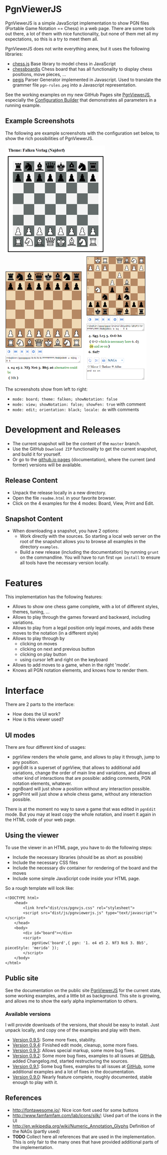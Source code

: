 # PgnViewerJS

PgnViewerJS is a simple JavaScript implementation to show PGN files 
(Portable Game Notation == Chess)
in a web page. There are some tools out there, a lot of them with nice
functionality, but none of them met all my expectations, so this is a try
to meet them all. 

PgnViewerJS does not write everything anew, but it uses the following libraries:

* [chess.js](https://github.com/jhlywa/chess.js) Base library to model 
  chess in JavaScript
* [chessboardjs](https://github.com/oakmac/chessboardjs) Chess board that has
 all functionality to display chess positions, move pieces, ...
* [pegjs](https://github.com/pegjs/pegjs) Parser Generator implemented in Javascript.
  Used to translate the grammer file `pgn-rules.peg` into a Javascript representation.

See the working examples on my new GitHub Pages site [PgnViewerJS](http://mliebelt.github.io/PgnViewerJS/), especially the [Configuration Builder](http://mliebelt.github.io/PgnViewerJS/docu/example/config.html) that demonstrates all parameters in a running example.

## Example Screenshots

The following are example screenshots with the configuration set below, to show the rich possibilities of PgnViewerJS.

<img src="img/screenshots/falken.png" width="320px" style="text-align: top;"> <img src="img/screenshots/view-with-fen.png" width="250px" style="text-align: top"> <img src="img/screenshots/edit-variation.png" width="200px">

The screenshots show from left to right:

* `mode: board; theme: falken; showNotation: false`
* `mode: view; showNotation: false; showFen: true` with comment
* `mode: edit; orientation: black; locale: de` with comments

# Development and Releases

* The current snapshot will be the content of the `master` branch.
* Use the GitHub `Download ZIP` functionality to get the current snapshot, and build it for yourself.
* Or go to the [github.io pages](http://mliebelt.github.io/PgnViewerJS/) (documentation), where the current (and former) versions will be available.

## Release Content

* Unpack the release  locally in a new directory.
* Open the file `readme.html` in your favorite browser.
* Click on the 4 examples for the 4 modes: Board, View, Print and Edit.

## Snapshot Content

* When downloading a snapshot, you have 2 options:
  * Work directly with the sources. So starting a local web server on the root of the snapshot allows you to browse all examples in the directory `examples`.
  * Build a new release (including the documentation) by running `grunt` on the commandline. You will have to run first `npm install` to ensure all tools have the necessary version locally.

# Features

This implementation has the following features:

* Allows to show one chess game complete, with a lot of different styles, themes, tuning, ...
* Allows to play through the games forward and backward, including variations.
* Allows to play from a legal position only legal moves, and adds these moves to the notation (in a different style)
* Allows to play through by
  * clicking on moves
  * clicking on next and previous button
  * clicking on play button
  * using cursor left and right on the keyboard
* Allows to add moves to a game, when in the right 'mode'.  
* Knows all PGN notation elements, and knows how to render them.  

# Interface

There are 2 parts to the interface:

   * How does the UI work?
   * How is this viewer used?

## UI modes

There are four different kind of usages:

* pgnView renders the whole game, and allows to play it through, jump to any position.
* pgnEdit is a superset of pgnView, that allows to additional add variations,
change the order of main line and variations, and allows all other kind of
interactions that are possible: adding comments, PGN notation elements, whatever.
* pgnBoard will just show a position without any interaction possible.
* pgnPrint will just show a whole chess game, without any interaction possible.

There is at the moment no way to save a game that was edited in `pgnEdit` mode. But
you may at least copy the whole notation, and insert it again in the HTML code of
your web page.

## Using the viewer

To use the viewer in an HTML page, you have to do the following steps:

* Include the necessary libraries (should be as short as possible)
* Include the necessary CSS files
* Include the necessary div container for rendering of the 
   board and the moves
* Include some simple JavaScript code inside your HTML page.
   
So a rough template will look like:

    <!DOCTYPE html>
        <head>
            <link href="dist/css/pgnvjs.css" rel="stylesheet">
            <script src="dist/js/pgnviewerjs.js" type="text/javascript"></script>
        </head>
        <body>
            <div id="board"></div>
            <script>
                pgnView('board',{ pgn: '1. e4 e5 2. Nf3 Nc6 3. Bb5', pieceStyle: 'merida' });
            </script>   
        </body>
    </html>

## Public site
    
See the documentation on the public site [PgnViewerJS](http://mliebelt.github.io/PgnViewerJS/docu/index.html)
for the current state, some working examples, and a little bit as background. This
site is growing, and allows me to show the early alpha implementation to others.

### Available versions

I will provide downloads of the versions, that should be easy to install. Just unpack
locally, and copy one of the examples and play with them.

* [Version 0.9.5](https://s3.eu-central-1.amazonaws.com/pgnviewerjs/releases/PgnViewerJS-0.9.5.zip): Some more fixes, stability.
* [Version 0.9.4](https://s3.eu-central-1.amazonaws.com/pgnviewerjs/releases/PgnViewerJS-0.9.4.zip): Finished edit mode, cleanup, some more fixes.
* [Version 0.9.3](https://s3.eu-central-1.amazonaws.com/pgnviewerjs/releases/PgnViewerJS-0.9.3.zip): Allows special markup, some more bug fixes.
* [Version 0.9.2](https://s3.eu-central-1.amazonaws.com/pgnviewerjs/releases/PgnViewerJS-0.9.2.zip): Some more bug fixes, examples to all issues at [GitHub](https://github.com/mliebelt/PgnViewerJS/issues), added Changelog.md, started restructuring the sources.
* [Version 0.9.1](https://s3.eu-central-1.amazonaws.com/pgnviewerjs/releases/PgnViewerJS-0.9.1.zip): Some bug fixes, examples to all issues at [GitHub](https://github.com/mliebelt/PgnViewerJS/issues),
  some additional examples and a lot of fixes in the documentation.
* [Version 0.9.0](https://s3.eu-central-1.amazonaws.com/pgnviewerjs/releases/PgnViewerJS-0.9.0.zip): Nearly feature complete, roughly documented, stable enough to play with it.

## References

* http://fontawesome.io/: Nice icon font used for some buttons
* http://www.famfamfam.com/lab/icons/silk/: Used part of the icons in the UI
* http://en.wikipedia.org/wiki/Numeric_Annotation_Glyphs Definition of the NAGs (partly used)
* **TODO** Collect here all references that are used in the implementation. This is only fair to the many ones that have provided additional parts of the implementation.
